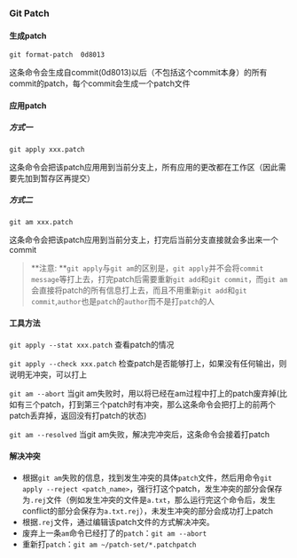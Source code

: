 ###  Git Patch

#### 生成patch

```git format-patch  0d8013```

这条命令会生成自commit(0d8013)以后（不包括这个commit本身）的所有commit的patch，每个commit会生成一个patch文件

#### 应用patch
##### 方式一
```git apply xxx.patch```

这条命令会把该patch应用用到当前分支上，所有应用的更改都在工作区（因此需要先加到暂存区再提交）

##### 方式二
```git am xxx.patch```

这条命令会把该patch应用到当前分支上，打完后当前分支直接就会多出来一个commit

> **注意: **```git apply```与```git am```的区别是，```git apply```并不会将```commit message```等打上去，打完patch后需要重新```git add```和```git commit```，而```git am```会直接将patch的所有信息打上去，而且不用重新```git add```和```git commit```,```author```也是```patch```的```author```而不是打```patch```的人


#### 工具方法
```git apply --stat xxx.patch```
查看patch的情况

```git apply --check xxx.patch```
检查patch是否能够打上，如果没有任何输出，则说明无冲突，可以打上

```git am --abort```
当git am失败时，用以将已经在am过程中打上的patch废弃掉(比如有三个patch，打到第三个patch时有冲突，那么这条命令会把打上的前两个patch丢弃掉，返回没有打patch的状态)

```git am --resolved```
当git am失败，解决完冲突后，这条命令会接着打patch

#### 解决冲突
- 根据```git am```失败的信息，找到发生冲突的具体```patch```文件，然后用命令```git apply --reject <patch_name>```，强行打这个patch，发生冲突的部分会保存为```.rej```文件（例如发生冲突的文件是```a.txt```，那么运行完这个命令后，发生conflict的部分会保存为```a.txt.rej```），未发生冲突的部分会成功打上patch
- 根据```.rej```文件，通过编辑该patch文件的方式解决冲突。
-  废弃上一条```am```命令已经打了的```patch```：```git am --abort```
- 重新打```patch```：```git am ~/patch-set/*.patchpatch```
